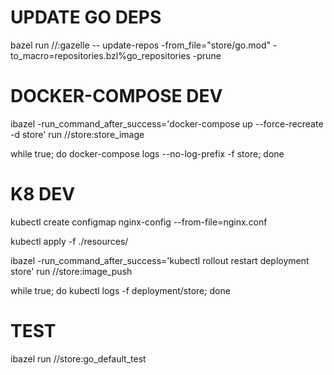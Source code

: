 # UPDATE GO DEPS

bazel run //:gazelle -- update-repos -from_file="store/go.mod" -to_macro=repositories.bzl%go_repositories -prune

# DOCKER-COMPOSE DEV

ibazel -run_command_after_success='docker-compose up --force-recreate -d store' run //store:store_image

while true; do docker-compose logs --no-log-prefix -f store; done

# K8 DEV

kubectl create configmap nginx-config --from-file=nginx.conf

kubectl apply -f ./resources/

ibazel -run_command_after_success='kubectl rollout restart deployment store' run //store:image_push

while true; do kubectl logs -f deployment/store; done

# TEST

ibazel run //store:go_default_test
